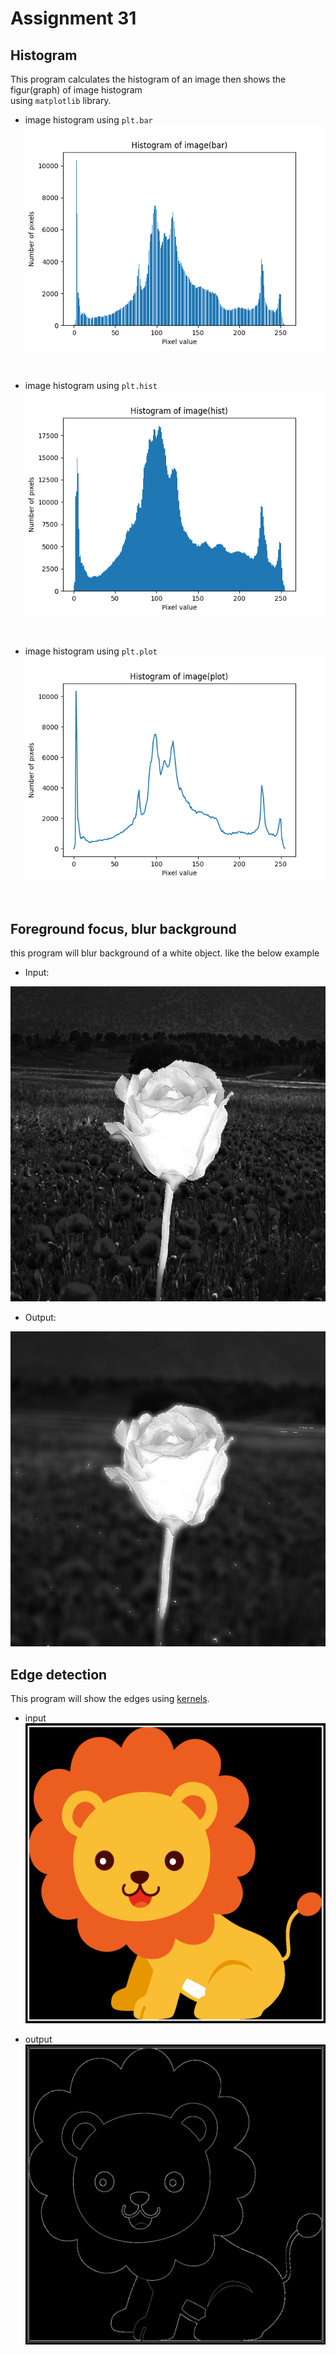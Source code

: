 # Assignment 31
## Histogram
This program calculates the histogram of an image then shows the figur(graph) of image histogram<br>
using `matplotlib` library.<br>
+ image histogram using `plt.bar`<br>
![bar](https://github.com/Mahdi1Taheri/Image_processing_PyL/blob/baca92446367c17fb62b5bf3a1a8638a4dcbbff9/Assignment31/output/histogram_bar.png)
<br>

+ image histogram using `plt.hist`<br>
![hist](https://github.com/Mahdi1Taheri/Image_processing_PyL/blob/b92f6920b87bb045ab7475b462262a20a26f0b61/Assignment31/output/histogram_hist.png)
<br>

+ image histogram using `plt.plot`<br>
![plot](https://github.com/Mahdi1Taheri/Image_processing_PyL/blob/b92f6920b87bb045ab7475b462262a20a26f0b61/Assignment31/output/histogram_plot.png)
<br>

## Foreground focus, blur background
this program will blur background of a white object. like the below example<br>

+ Input:<br>

![flower_input](https://github.com/Mahdi1Taheri/Image_processing_PyL/blob/a38d79827a46f5477561fa20231408cac9161ebb/Assignment31/input/flower_input.jpg)
<br>

+ Output:<br>

![flower-output](https://github.com/Mahdi1Taheri/Image_processing_PyL/blob/a38d79827a46f5477561fa20231408cac9161ebb/Assignment31/output/foreground_focus.png)

## Edge detection
This program will show the edges using [kernels](https://medium.com/swlh/image-processing-with-python-convolutional-filters-and-kernels-b9884d91a8fd).<br>
+ input
![input](https://github.com/Mahdi1Taheri/Image_processing_PyL/blob/a38d79827a46f5477561fa20231408cac9161ebb/Assignment31/input/lion.png)

+ output
![output](https://github.com/Mahdi1Taheri/Image_processing_PyL/blob/a38d79827a46f5477561fa20231408cac9161ebb/Assignment31/output/edge_detect.png)

##
